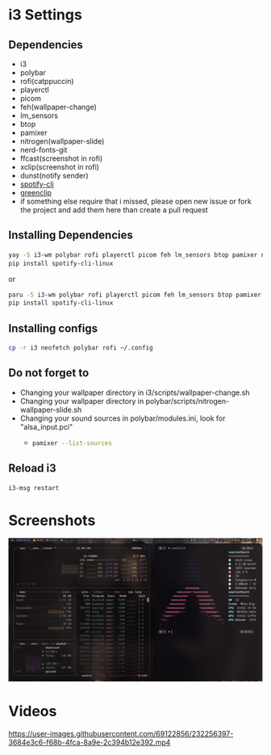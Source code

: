 # i3 Settings

## Dependencies

- i3
- polybar
- rofi(catppuccin)
- playerctl
- picom
- feh(wallpaper-change)
- lm_sensors
- btop
- pamixer
- nitrogen(wallpaper-slide)
- nerd-fonts-git
- ffcast(screenshot in rofi)
- xclip(screenshot in rofi)
- dunst(notify sender)
- [spotify-cli](https://github.com/pwittchen/spotify-cli-linux)
- [greenclip](https://github.com/erebe/greenclip)
- if something else require that i missed, please open new issue or fork the project and add them here than create a pull request

## Installing Dependencies

```sh
yay -S i3-wm polybar rofi playerctl picom feh lm_sensors btop pamixer nitrogen nerd-fonts-git xclip ffcast dunst
pip install spotify-cli-linux
```

or

```sh
paru -S i3-wm polybar rofi playerctl picom feh lm_sensors btop pamixer nitrogen nerd-fonts-git xclip ffcast dunst
pip install spotify-cli-linux
```

## Installing configs
```sh
cp -r i3 neofetch polybar rofi ~/.config
````

## Do not forget to

- Changing your wallpaper directory in i3/scripts/wallpaper-change.sh
- Changing your wallpaper directory in polybar/scripts/nitrogen-wallpaper-slide.sh
- Changing your sound sources in polybar/modules.ini, look for "alsa_input.pci"
  - ```sh
    pamixer --list-sources
    ```

## Reload i3

```sh
i3-msg restart
```

# Screenshots

<img src="assets/desktop.png">

# Videos

https://user-images.githubusercontent.com/69122856/232256397-3684e3c6-f68b-4fca-8a9e-2c394b12e392.mp4
